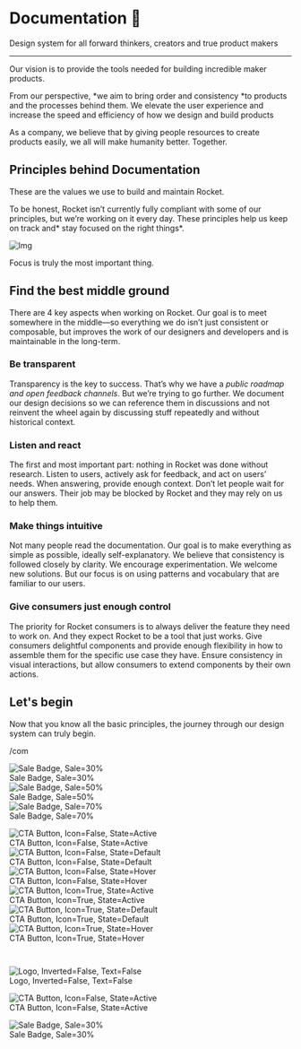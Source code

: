 
# Documentation 🚀

Design system for all forward thinkers, creators and true product makers

---

Our vision is to provide the tools needed for building incredible maker products.

From our perspective, *we aim to bring order and consistency *to products and the processes behind them. We elevate the user experience and increase the speed and efficiency of how we design and build products

As a company, we believe that by giving people resources to create products easily, we all will make humanity better. Together.

## Principles behind Documentation

These are the values we use to build and maintain Rocket.

To be honest, Rocket isn’t currently fully compliant with some of our principles, but we’re working on it every day. These principles help us keep on track and* stay focused on the right things*.

![Img](https://studio-assets.supernova.io/design-systems/14533/9289758a-6300-472a-bbc6-a57098081abf.jpeg)

Focus is truly the most important thing.

## Find the best middle ground

There are 4 key aspects when working on Rocket. Our goal is to meet somewhere in the middle—so everything we do isn’t just consistent or composable, but improves the work of our designers and developers and is maintainable in the long-term.

### Be transparent

Transparency is the key to success. That’s why we have a *public roadmap and open feedback channels*. But we’re trying to go further. We document our design decisions so we can reference them in discussions and not reinvent the wheel again by discussing stuff repeatedly and without historical context.

### Listen and react

The first and most important part: nothing in Rocket was done without research. Listen to users, actively ask for feedback, and act on users’ needs. When answering, provide enough context. Don’t let people wait for our answers. Their job may be blocked by Rocket and they may rely on us to help them.

### Make things intuitive

Not many people read the documentation. Our goal is to make everything as simple as possible, ideally self-explanatory. We believe that consistency is followed closely by clarity. We encourage experimentation. We welcome new solutions. But our focus is on using patterns and vocabulary that are familiar to our users.

### Give consumers just enough control

The priority for Rocket consumers is to always deliver the feature they need to work on. And they expect Rocket to be a tool that just works. Give consumers delightful components and provide enough flexibility in how to assemble them for the specific use case they have. Ensure consistency in visual interactions, but allow consumers to extend components by their own actions.

## Let's begin

Now that you know all the basic principles, the journey through our design system can truly begin.

/com

  
![Sale Badge, Sale=30%](https://studio-assets.supernova.io/design-systems/14533/1829e498-e860-4762-9916-c8e8c2f383e9.png)  
Sale Badge, Sale=30%  
![Sale Badge, Sale=50%](https://studio-assets.supernova.io/design-systems/14533/ad91f7a6-87d4-44c9-b8f6-4b6307495e6e.png)  
Sale Badge, Sale=50%  
![Sale Badge, Sale=70%](https://studio-assets.supernova.io/design-systems/14533/3f59fd73-9f1e-466a-837b-431095af098f.png)  
Sale Badge, Sale=70%  


  
![CTA Button, Icon=False, State=Active](https://studio-assets.supernova.io/design-systems/14533/0be4531d-23fb-4db9-a79b-7ef4bdd26124.png)  
CTA Button, Icon=False, State=Active  
![CTA Button, Icon=False, State=Default](https://studio-assets.supernova.io/design-systems/14533/05463ac4-63e5-4111-81f0-2e2db7de23bd.png)  
CTA Button, Icon=False, State=Default  
![CTA Button, Icon=False, State=Hover](https://studio-assets.supernova.io/design-systems/14533/8aaacac1-f679-4faf-97b1-5689fde80ab6.png)  
CTA Button, Icon=False, State=Hover  
![CTA Button, Icon=True, State=Active](https://studio-assets.supernova.io/design-systems/14533/17c9a59d-21eb-4410-95eb-87941d293906.png)  
CTA Button, Icon=True, State=Active  
![CTA Button, Icon=True, State=Default](https://studio-assets.supernova.io/design-systems/14533/78ed9ea0-1a68-459c-834e-2f939d7409d9.png)  
CTA Button, Icon=True, State=Default  
![CTA Button, Icon=True, State=Hover](https://studio-assets.supernova.io/design-systems/14533/114360c9-54da-4572-bda3-fd14c527d42e.png)  
CTA Button, Icon=True, State=Hover  


```javascript  
  
```

  
![Logo, Inverted=False, Text=False](https://studio-assets.supernova.io/design-systems/14533/85d88d62-40b5-4b04-ad36-7179f40ea3e0.png)  
Logo, Inverted=False, Text=False  


  
  


  
![CTA Button, Icon=False, State=Active](https://studio-assets.supernova.io/design-systems/14533/0be4531d-23fb-4db9-a79b-7ef4bdd26124.png)  
CTA Button, Icon=False, State=Active  


  
![Sale Badge, Sale=30%](https://studio-assets.supernova.io/design-systems/14533/1829e498-e860-4762-9916-c8e8c2f383e9.png)  
Sale Badge, Sale=30%  
